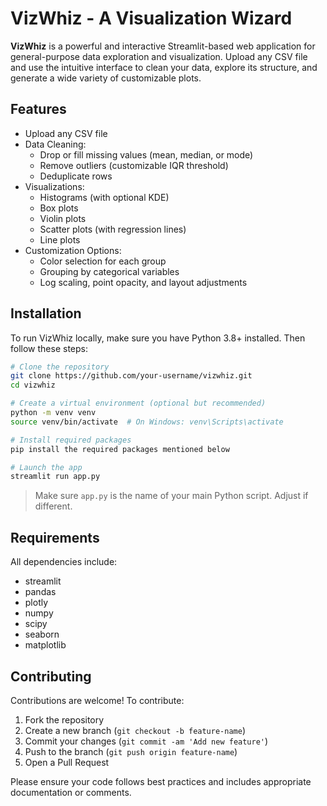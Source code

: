 # VizWhiz - A Visualization Wizard

**VizWhiz** is a powerful and interactive Streamlit-based web application for general-purpose data exploration and visualization. Upload any CSV file and use the intuitive interface to clean your data, explore its structure, and generate a wide variety of customizable plots.

## Features

- Upload any CSV file
- Data Cleaning:
  - Drop or fill missing values (mean, median, or mode)
  - Remove outliers (customizable IQR threshold)
  - Deduplicate rows
- Visualizations:
  - Histograms (with optional KDE)
  - Box plots
  - Violin plots
  - Scatter plots (with regression lines)
  - Line plots
- Customization Options:
  - Color selection for each group
  - Grouping by categorical variables
  - Log scaling, point opacity, and layout adjustments

## Installation

To run VizWhiz locally, make sure you have Python 3.8+ installed. Then follow these steps:

```bash
# Clone the repository
git clone https://github.com/your-username/vizwhiz.git
cd vizwhiz

# Create a virtual environment (optional but recommended)
python -m venv venv
source venv/bin/activate  # On Windows: venv\Scripts\activate

# Install required packages
pip install the required packages mentioned below

# Launch the app
streamlit run app.py
```

> Make sure `app.py` is the name of your main Python script. Adjust if different.

## Requirements

All dependencies include:

- streamlit
- pandas
- plotly
- numpy
- scipy
- seaborn
- matplotlib

## Contributing

Contributions are welcome! To contribute:

1. Fork the repository
2. Create a new branch (`git checkout -b feature-name`)
3. Commit your changes (`git commit -am 'Add new feature'`)
4. Push to the branch (`git push origin feature-name`)
5. Open a Pull Request

Please ensure your code follows best practices and includes appropriate documentation or comments.